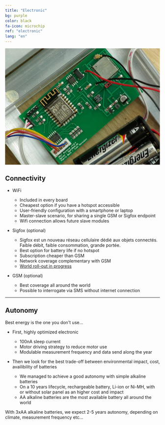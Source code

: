 ```yaml
---
title: "Electronic"
bg: purple
color: black
fa-icon: microchip
ref: "electronic"
lang: "en"
---
```


![IMGP9367.jpg](img/IMGP9367.jpg)

## Connectivity

- WiFi
  * Included in every board
  * Cheapest option if you have a hotspot accessible
  * User-friendly configuration with a smartphone or laptop
  * Master-slave scenario, for sharing a single GSM or Sigfox endpoint
  * Wifi connection allows future slave modules

- Sigfox (optional)
  * Sigfox est un nouveau réseau cellulaire dédié aux objets connectés. Faible débit, faible consommation, grande portée.
  * Best option for battery life if no hotspot
  * Subscription cheaper than GSM
  * Network coverage complementary with GSM
  * [World roll-out in progress](https://www.sigfox.com/en/coverage)

- GSM (optional)
  * Best coverage all around the world
  * Possible to interrogate via SMS without internet connection

-------------------------
  
## Autonomy

Best energy is the one you don't use...

- First, highly optimized electronic
  * 100nA sleep current
  * Motor driving strategy to reduce motor use
  * Modulable measurement frequency and data send along the year

- Then we look for the best trade-off between environmental impact, cost, availibility of batteries
  * We managed to achieve a good autonomy with simple alkaline batteries
  * On a 10 years lifecycle, rechargeable battery, Li-ion or Ni-MH, with or without solar panel as an higher cost and impact
  * AA alkaline batteries are the most available battery all around the world

With 3xAA alkaline batteries, we expect 2-5 years autonomy, depending on climate, measurement frequency etc...

